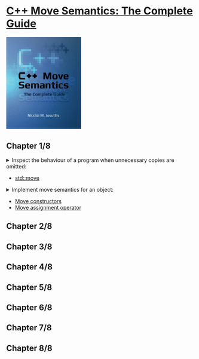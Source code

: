 # [C++ Move Semantics: The Complete Guide](https://www.amazon.com/Move-Semantics-Complete-Guide-First/dp/3967309002/ref=d_pd_sbs_sccl_2_1/135-3266014-6825219?pd_rd_w=N5nO9&content-id=amzn1.sym.3676f086-9496-4fd7-8490-77cf7f43f846&pf_rd_p=3676f086-9496-4fd7-8490-77cf7f43f846&pf_rd_r=H0GGED0Y9YFS2H3EYNDM&pd_rd_wg=rcVK4&pd_rd_r=a7164440-01e1-49bb-834a-e59ca725a1e1&pd_rd_i=3967309002&psc=1)
<img alt="9783967309003" src="../covers/9783967309003.jpg" width="200"/>


## Chapter 1/8

<details>
<summary>Inspect the behaviour of a program when unnecessary copies are omitted:</summary>

```cpp
#include <vector>
#include <string>

std::vector<std::string> f()
{
    std::vector<std::string> cells; // default constructed vector without allocations
    cells.reserve(3); // allocate 3 elements of std::string
    std::string s{"data"}; // default constructed std::string
    cells.push_back(s); // 1st vector element copy constructed
    cells.push_back(s+s); // default construction of temporary object
                          // and move construction of 2nd vector element
    cells.push_back(std::move(s)); // move constructed 3rd vector element
                                   // empty out s object
    return cells; // optimize out vector as return value
}

int main()
{
    std::vector<std::string> v;
    v = f(); // move assigned constructed vector by return value
}
```
</details>

* [std::move](https://en.cppreference.com/w/cpp/utility/move "cpp/utility/move")

<details>
<summary>Implement move semantics for an object:</summary>

```cpp
#include <utility>

class bag
{
private:
    unsigned int _count;
    int* _storage;

public:
    bag(int const& number): _count{0}, _storage{nullptr}
    {
        _count++;
        _storage = new int{number};
    }

    virtual ~bag()
    {
        if (_count)
            delete _storage;
    }

    bag(bag const& other): _count{other._count}
    {
        _storage = new int{*other._storage};
    }

    bag(bag&& other): _count{other._count}, _storage{other._storage}
    {
        other._count = 0;
        other._storage = nullptr;
    }
};

int main()
{
    bag a{1};
    bag b{std::move(a)};
}
```
</details>

* [Move constructors](https://en.cppreference.com/w/cpp/language/move_constructor "cpp/language/move_constructor")
* [Move assignment operator](https://en.cppreference.com/w/cpp/language/move_assignment "cpp/language/move_assignment")

## Chapter 2/8
## Chapter 3/8
## Chapter 4/8
## Chapter 5/8
## Chapter 6/8
## Chapter 7/8
## Chapter 8/8
